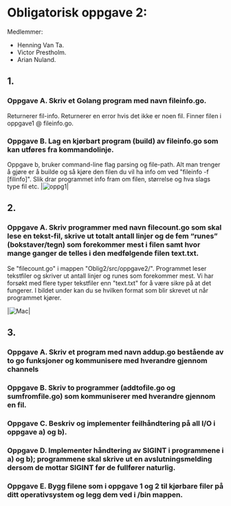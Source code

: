 
# Obligatorisk oppgave 2: 

Medlemmer: 
- Henning Van Ta.
- Victor Prestholm.
- Arian Nuland. 

## 1. 

### Oppgave A. Skriv et Golang program med navn fileinfo.go. 
Returnerer fil-info. Returnerer en error hvis det ikke er noen fil. Finner filen i oppgave1 @ fileinfo.go. 

### Oppgave B. Lag en kjørbart program (build) av fileinfo.go som kan utføres fra kommandolinje.
Oppgave b, bruker command-line flag parsing og file-path. Alt man trenger å gjøre er å builde og så kjøre den filen du vil ha info om ved "fileinfo -f [filinfo]". Slik drar programmet info fram om filen, størrelse og hva slags type fil etc.
|![oppg1](https://github.com/Prestholm/TeamStovsuger/blob/master/Oblig2/src/Bilder/terminal.png)|

## 2. 

### Oppgave A. Skriv programmer med navn filecount.go som skal lese en tekst-fil, skrive ut totalt antall linjer og de fem “runes” (bokstaver/tegn) som forekommer mest i filen samt hvor mange ganger de telles i den medfølgende filen text.txt. 

Se "filecount.go" i mappen "Oblig2/src/oppgave2/". Programmet leser tekstfiler og skriver ut antall linjer og runes som forekommer mest. Vi har forsøkt med flere typer tekstfiler enn "text.txt" for å være sikre på at det fungerer. I bildet under kan du se hvilken format som blir skrevet ut når programmet kjører. 

|![Mac](https://github.com/Prestholm/TeamStovsuger/blob/master/Oblig2/src/Bilder/filecount.png)|


## 3. 

### Oppgave A. Skriv et program med navn addup.go bestående av to go funksjoner og kommunisere med hverandre gjennom channels


### Oppgave B. Skriv to programmer (addtofile.go og sumfromfile.go) som kommuniserer med hverandre gjennom en fil.



### Oppgave C. Beskriv og implementer feilhåndtering på all I/O i oppgave a) og b).



### Oppgave D. Implementer håndtering av SIGINT i programmene i a) og b); programmene skal skrive ut en avslutningsmelding dersom de mottar SIGINT før de fullfører naturlig.



### Oppgave E. Bygg filene som i oppgave 1 og 2 til kjørbare filer på ditt operativsystem og legg dem ved i /bin mappen.


